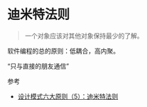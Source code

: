 # 迪米特法则

> 一个对象应该对其他对象保持最少的了解。


软件编程的总的原则：低耦合，高内聚。

“只与直接的朋友通信”

参考
* [设计模式六大原则（5）：迪米特法则](http://blog.csdn.net/zhengzhb/article/details/7296930)
